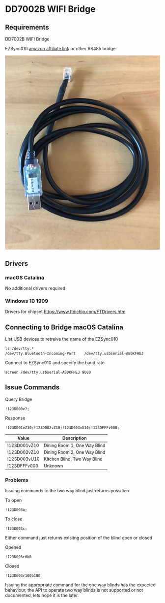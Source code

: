 # DD7002B WIFI Bridge
## Requirements
DD7002B WIFI Bridge

EZSync010 [amazon affiliate link](https://www.amazon.com/gp/product/B010KJSCR8/ref=as_li_tl?ie=UTF8&camp=1789&creative=9325&creativeASIN=B010KJSCR8&linkCode=as2&tag=fearandloa051-20&linkId=ba84822693d1dd483c71e3913e287d01)
or other RS485 bridge


![EZSync010](https://github.com/fearandloathinginithell/DD7002B-WIFI-Bridge/blob/master/EZSync010.jpg)

## Drivers
### macOS Catalina
No additional drivers required
### Windows 10 1909
Drivers for chipset https://www.ftdichip.com/FTDrivers.htm

## Connecting to Bridge macOS Catalina
List USB devices to retreive the name of the EZSync010

```Shell
ls /dev/tty.*
/dev/tty.Bluetooth-Incoming-Port	/dev/tty.usbserial-AB0KFHEJ
```
Connect to EZSync010 and specify the baud rate
```Shell
screen /dev/tty.usbserial-AB0KFHEJ 9600
```
## Issue Commands
Query Bridge
```Shell
!123D000v?;
```
Response
```Shell
!123D001vZ10;!123D002vZ10;!123D003vU10;!123DFFFv000;
```

| Value  | Description |
| ------------- | ------------- |
| !123D001vZ10  | Dining Room 1, One Way Blind |
| !123D002vZ10  | Dining Room 2, One Way Blind |
| !123D003vU10  | Kitchen Blind, Two Way Blind |
| !123DFFFv000  | Unknown |

### Problems
Issuing commands to the two way blind just returns possition

To open
```
!123D003o;
```
To close
```
!123D003c;
```
Either command just returns exisitng position of the blind open or closed

Opened
```Shell
!123D003r0b0
```

Closed
```Shell
!123D003r100b180
```
Issuing the appropriate command for the one way blinds has the expected behaviour, the API to operate two way blinds is not supported or not documented, lets hope it is the later. 
